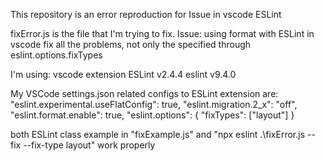 This repository is an error reproduction for Issue in vscode ESLint

fixError.js is the file that I'm trying to fix.
Issue: using format with ESLint in vscode fix all the problems, not only the specified through eslint.options.fixTypes 

I'm using:
vscode extension ESLint v2.4.4
eslint v9.4.0

My VSCode settings.json related configs to ESLint extension are:
"eslint.experimental.useFlatConfig": true,
"eslint.migration.2_x": "off",
"eslint.format.enable": true,
"eslint.options": {
    "fixTypes": ["layout"]
}

both ESLint class example in "fixExample.js" and "npx eslint .\fixError.js --fix --fix-type layout" work properly


